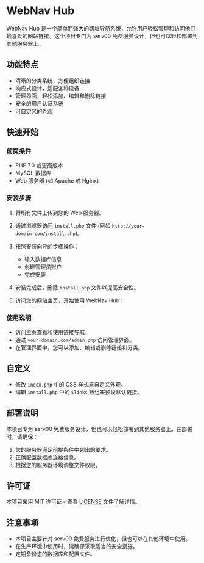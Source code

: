 # WebNav Hub

WebNav Hub 是一个简单而强大的网址导航系统，允许用户轻松管理和访问他们最喜爱的网站链接。这个项目专门为 serv00 免费服务设计，但也可以轻松部署到其他服务器上。

## 功能特点

- 清晰的分类系统，方便组织链接
- 响应式设计，适配各种设备
- 管理界面，轻松添加、编辑和删除链接
- 安全的用户认证系统
- 可自定义的外观

## 快速开始

### 前提条件

- PHP 7.0 或更高版本
- MySQL 数据库
- Web 服务器 (如 Apache 或 Nginx)

### 安装步骤

1. 将所有文件上传到您的 Web 服务器。

2. 通过浏览器访问 `install.php` 文件 (例如 `http://your-domain.com/install.php`)。

3. 按照安装向导的步骤操作：
   - 输入数据库信息
   - 创建管理员账户
   - 完成安装

4. 安装完成后，删除 `install.php` 文件以提高安全性。

5. 访问您的网站主页，开始使用 WebNav Hub！

### 使用说明

- 访问主页查看和使用链接导航。
- 通过 `your-domain.com/admin.php` 访问管理界面。
- 在管理界面中，您可以添加、编辑或删除链接和分类。

## 自定义

- 修改 `index.php` 中的 CSS 样式来自定义外观。
- 编辑 `install.php` 中的 `$links` 数组来预设默认链接。

## 部署说明

本项目专为 serv00 免费服务设计，但也可以轻松部署到其他服务器上。在部署时，请确保：

1. 您的服务器满足前提条件中列出的要求。
2. 正确配置数据库连接信息。
3. 根据您的服务器环境调整文件权限。

## 许可证

本项目采用 MIT 许可证 - 查看 [LICENSE](LICENSE) 文件了解详情。

## 注意事项

- 本项目主要针对 serv00 免费服务进行优化，但也可以在其他环境中使用。
- 在生产环境中使用时，请确保采取适当的安全措施。
- 定期备份您的数据库和配置文件。
